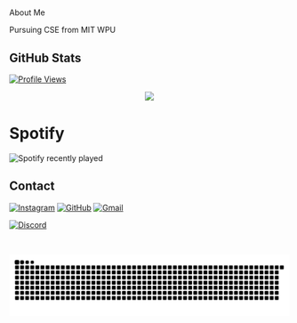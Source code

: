 <h1 align="center"></h1>
<p align="left">
<!-- <p align="center"><img src="http://github-readme-streak-stats.herokuapp.com?user=meghrxj&theme=dark&hide_border=true&stroke=00DDD6&currStreakLabel=49DDCD" /></p> -->
 About Me
 
Pursuing CSE from MIT WPU


## GitHub Stats
 
[![Profile Views](https://komarev.com/ghpvc/?username=meghrxj&style=flat-square&color=000000)](https://github.com/meghrxj/)
  <p align="center"><img src="http://github-readme-streak-stats.herokuapp.com?user=meghrxj&theme=dark&hide_border=true&stroke=00DDD6&currStreakLabel=49DDCD" /></p>


# Spotify
![Spotify recently played](https://spotify-recently-played-readme.vercel.app/api?user=316n3annryacilq7tl4qj52hhzty&count=1)


## Contact
<a href="https://www.instagram.com/meghrxj/"><img src="https://img.icons8.com/bubbles/50/000000/instagram.png" alt="Instagram"/></a> <a href="https://github.com/meghrxj"><img src="https://img.icons8.com/bubbles/50/000000/github.png" alt="GitHub"/></a> <a href="mailto:meghrxj@gmail.com"><img src="https://img.icons8.com/bubbles/50/000000/gmail.png" alt="Gmail"/></a> 

<a href="https://discord.com/users/688675191190323225"><img src="https://img.shields.io/badge/Discord-7289DA?style=for-the-badge&logo=discord&logoColor=white" alt="Discord"/></a>
 

</p>
<br>
<p align="center">
  <img src="https://github.com/meghrxj/meghrxj/raw/output/github-contribution-grid-snake.svg" alt="snake"></center>
</p>
